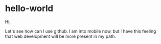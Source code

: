 # hello-world
Hi,

Let's see how can I use github. I am into mobile now, but I have this feeling that web development will be more present in my path.
